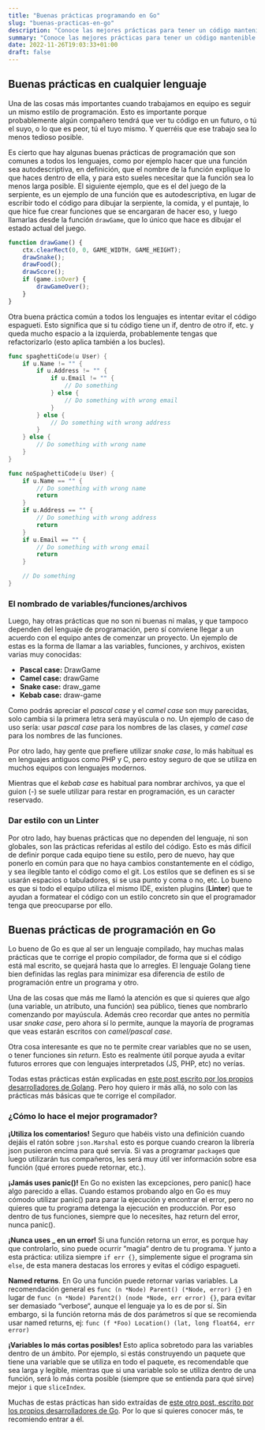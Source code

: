 ```yaml
---
title: "Buenas prácticas programando en Go"
slug: "buenas-practicas-en-go"
description: "Conoce las mejores prácticas para tener un código mantenible en el tiempo para el lenguaje Golang"
summary: "Conoce las mejores prácticas para tener un código mantenible en el tiempo para el lenguaje Golang"
date: 2022-11-26T19:03:33+01:00
draft: false
---
```


## Buenas prácticas en cualquier lenguaje

Una de las cosas más importantes cuando trabajamos en equipo es seguir un mismo estilo de programación. Esto es importante porque probablemente algún compañero tendrá que ver tu código en un futuro, o tú el suyo, o lo que es peor, tú el tuyo mismo. Y querréis que ese trabajo sea lo menos tedioso posible.

Es cierto que hay algunas buenas prácticas de programación que son comunes a todos los lenguajes, como por ejemplo hacer que una función sea autodescriptiva, en definición, que el nombre de la función explique lo que haces dentro de ella, y para esto sueles necesitar que la función sea lo menos larga posible. El siguiente ejemplo, que es el del juego de la serpiente, es un ejemplo de una función que es autodescriptiva, en lugar de escribir todo el código para dibujar la serpiente, la comida, y el puntaje, lo que hice fue crear funciones que se encargaran de hacer eso, y luego llamarlas desde la función `drawGame`, que lo único que hace es dibujar el estado actual del juego.

```js
function drawGame() {
    ctx.clearRect(0, 0, GAME_WIDTH, GAME_HEIGHT);
    drawSnake();
    drawFood();
    drawScore();
    if (game.isOver) {
        drawGameOver();
    }
}
```

Otra buena práctica común a todos los lenguajes es intentar evitar el código espagueti. Esto significa que si tu código tiene un if, dentro de otro if, etc. y queda mucho espacio a la izquierda, probablemente tengas que refactorizarlo (esto aplica también a los bucles).

```go
func spaghettiCode(u User) {
    if u.Name != "" {
        if u.Address != "" {
            if u.Email != "" {
                // Do something
            } else {
                // Do something with wrong email
            }
        } else {
            // Do something with wrong address
        }
    } else {
        // Do something with wrong name
    }
}

func noSpaghettiCode(u User) {
    if u.Name == "" {
        // Do something with wrong name
        return
    }
    if u.Address == "" {
        // Do something with wrong address
        return
    }
    if u.Email == "" {
        // Do something with wrong email
        return
    }

    // Do something
}
```

### El nombrado de variables/funciones/archivos

Luego, hay otras prácticas que no son ni buenas ni malas, y que tampoco dependen del lenguaje de programación, pero sí conviene llegar a un acuerdo con el equipo antes de comenzar un proyecto. Un ejemplo de estas es la forma de llamar a las variables, funciones, y archivos, existen varias muy conocidas:

- **Pascal case:** DrawGame
- **Camel case:** drawGame
- **Snake case:** draw_game
- **Kebab case:** draw-game

Como podrás apreciar el _pascal case_ y el _camel case_ son muy parecidas, solo cambia si la primera letra será mayúscula o no. Un ejemplo de caso de uso sería: usar _pascal case_ para los nombres de las clases, y _camel case_ para los nombres de las funciones.

Por otro lado, hay gente que prefiere utilizar _snake case_, lo más habitual es en lenguajes antiguos como PHP y C, pero estoy seguro de que se utiliza en muchos equipos con lenguajes modernos.

Mientras que el _kebab case_ es habitual para nombrar archivos, ya que el guion (-) se suele utilizar para restar en programación, es un caracter reservado.

### Dar estilo con un Linter

Por otro lado, hay buenas prácticas que no dependen del lenguaje, ni son globales, son las prácticas referidas al estilo del código. Esto es más difícil de definir porque cada equipo tiene su estilo, pero de nuevo, hay que ponerlo en común para que no haya cambios constantemente en el código, y sea ilegible tanto el código como el git. Los estilos que se definen es si se usarán espacios o tabuladores, si se usa punto y coma o no, etc. Lo bueno es que si todo el equipo utiliza el mismo IDE, existen plugins (**Linter**) que te ayudan a formatear el código con un estilo concreto sin que el programador tenga que preocuparse por ello.

## Buenas prácticas de programación en Go

Lo bueno de Go es que al ser un lenguaje compilado, hay muchas malas prácticas que te corrige el propio compilador, de forma que si el código está mal escrito, se quejará hasta que lo arregles. El lenguaje Golang tiene bien definidas las reglas para minimizar esa diferencia de estilo de programación entre un programa y otro.

Una de las cosas que más me llamó la atención es que si quieres que algo (una variable, un atributo, una función) sea público, tienes que nombrarlo comenzando por mayúscula. Además creo recordar que antes no permitía usar _snake case_, pero ahora sí lo permite, aunque la mayoría de programas que veas estarán escritos con _camel/pascal case_.

Otra cosa interesante es que no te permite crear variables que no se usen, o tener funciones sin _return_. Esto es realmente útil porque ayuda a evitar futuros errores que con lenguajes interpretados (JS, PHP, etc) no verías.

Todas estas prácticas están explicadas en [este post escrito por los propios desarrolladores de Golang](https://go.dev/doc/effective_go "‌"). Pero hoy quiero ir más allá, no solo con las prácticas más básicas que te corrige el compilador.

### ¿Cómo lo hace el mejor programador?

**¡Utiliza los comentarios!** Seguro que habéis visto una definición cuando dejáis el ratón sobre `json.Marshal` esto es porque cuando crearon la librería json pusieron encima para qué servía. Si vas a programar `package`s que luego utilizarán tus compañeros, les será muy útil ver información sobre esa función (qué errores puede retornar, etc.).

**¡Jamás uses panic()!** En Go no existen las excepciones, pero panic() hace algo parecido a ellas. Cuando estamos probando algo en Go es muy cómodo utilizar panic() para parar la ejecución y encontrar el error, pero no quieres que tu programa detenga la ejecución en producción. Por eso dentro de tus funciones, siempre que lo necesites, haz return del error, nunca panic().

**¡Nunca uses _ en un error!** Si una función retorna un error, es porque hay que controlarlo, sino puede ocurrir “magia“ dentro de tu programa. Y junto a esta práctica: utiliza siempre `if err {}`, simplemente sigue el programa sin `else`, de esta manera destacas los errores y evitas el código espagueti.

**Named returns**. En Go una función puede retornar varias variables. La recomendación general es `func (n *Node) Parent() (*Node, error) {}` en lugar de `func (n *Node) Parent2() (node *Node, err error) {}`, para evitar ser demasiado “verbose“, aunque el lenguaje ya lo es de por sí. Sin embargo, si la función retorna más de dos parámetros sí que se recomienda usar named returns, ej: `func (f *Foo) Location() (lat, long float64, err error)`

**¡Variables lo más cortas posibles!** Esto aplica sobretodo para las variables dentro de un ámbito. Por ejemplo, si estás construyendo un paquete que tiene una variable que se utiliza en todo el paquete, es recomendable que sea larga y legible, mientras que si una variable solo se utiliza dentro de una función, será lo más corta posible (siempre que se entienda para qué sirve) mejor `i` que `sliceIndex`.

Muchas de estas prácticas han sido extraídas de [este otro post, escrito por los propios desarrolladores de Go](https://github.com/golang/go/wiki/CodeReviewComments "‌"). Por lo que si quieres conocer más, te recomiendo entrar a él.
